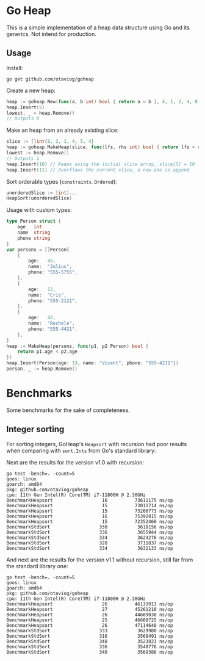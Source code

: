 # Go Heap 

This is a simple implementation of a heap data structure using Go and its generics.
Not intend for production.

## Usage

Install:

```shell
go get github.com/otaviog/goheap
```

Create a new heap:

```go
heap := goheap.New(func(a, b int) bool { return a < b }, 4, 1, 2, 4, 8, 0, 3)
heap.Insert(5)
lowest, _ = heap.Remove()
// Outputs 0
```

Make an heap from an already existing slice:

```go
slice := []int{8, 2, 1, 4, 5, 4}
heap := goheap.MakeHeap(slice, func(lfs, rhs int) bool { return lfs < rhs })
lowest := heap.Remove()
// Outputs 1
heap.Insert(10) // Keeps using the initial slice array, slice[5] = 10
heap.Insert(11) // Overflows the current slice, a new one is append
```

Sort orderable types (`constraints.Ordered`):

```go
unorderedSlice := [int]...
HeapSort(unorderedSlice)
```

Usage with custom types:

```go
type Person struct {
	age   int
	name  string
	phone string
}
var persons = []Person{
	{
		age:   45,
		name:  "Julius",
		phone: "555-5755",
	},
	{
		age:   12,
		name:  "Cris",
		phone: "555-2121",
	},
	{
		age:   42,
		name:  "Rochele",
		phone: "555-4421",
	},
}
heap := MakeHeap(persons, func(p1, p2 Person) bool {
	return p1.age < p2.age
})
heap.Insert(Person{age: 13, name: "Vicent", phone: "555-4211"})
person, _ := heap.Remove()
```

# Benchmarks

Some benchmarks for the sake of completeness.

## Integer sorting

For sorting integers, GoHeap's `Heapsort` with recursion had poor results when comparing with `sort.Ints` from Go's standard library:

Next are the results for the version v1.0 with recursion:

```shell
go test -bench=. -count=5
goos: linux
goarch: amd64
pkg: github.com/otaviog/goheap
cpu: 11th Gen Intel(R) Core(TM) i7-11800H @ 2.30GHz
BenchmarkHeapsort                  16          73611175 ns/op
BenchmarkHeapsort                  15          73011714 ns/op
BenchmarkHeapsort                  15          73200773 ns/op
BenchmarkHeapsort                  16          75392815 ns/op
BenchmarkHeapsort                  15          72352460 ns/op
BenchmarkStdSort                  330           3618156 ns/op
BenchmarkStdSort                  336           3655944 ns/op
BenchmarkStdSort                  334           3624276 ns/op
BenchmarkStdSort                  328           3711837 ns/op
BenchmarkStdSort                  334           3632133 ns/op
```

And next are the results for the version v1.1 without recursion, still far from the standard library one:

```shell
go test -bench=. -count=5
goos: linux
goarch: amd64
pkg: github.com/otaviog/goheap
cpu: 11th Gen Intel(R) Core(TM) i7-11800H @ 2.30GHz
BenchmarkHeapsort                  26          46133913 ns/op
BenchmarkHeapsort                  27          45261210 ns/op
BenchmarkHeapsort                  26          44689030 ns/op
BenchmarkHeapsort                  25          46688725 ns/op
BenchmarkHeapsort                  26          47114640 ns/op
BenchmarkStdSort                  333           3629980 ns/op
BenchmarkStdSort                  316           3568491 ns/op
BenchmarkStdSort                  340           3523823 ns/op
BenchmarkStdSort                  336           3540776 ns/op
BenchmarkStdSort                  340           3569386 ns/op
```
